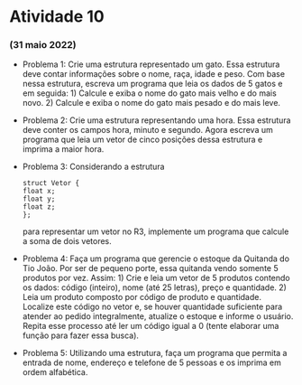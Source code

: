 # Atividade 10

### (31 maio 2022)

- Problema 1:  Crie uma estrutura representado um gato. Essa estrutura deve contar informações sobre o nome, raça, idade e peso. Com base nessa estrutura, escreva um programa que leia os dados de 5 gatos e em seguida: 1) Calcule e exiba o nome do gato mais velho e do mais novo. 2) Calcule e exiba o nome do gato mais pesado e do mais leve.

- Problema 2:  Crie uma estrutura representando uma hora. Essa estrutura deve conter os campos hora, minuto e segundo. Agora escreva um programa que leia um vetor de cinco posições dessa estrutura e imprima a maior hora.

- Problema 3:  Considerando a estrutura 

    ```
    struct Vetor {
    float x;
    float y;
    float z;
    };
    ```
    para representar um vetor no R3, implemente um programa que calcule a soma de dois vetores.


- Problema 4: Faça um programa que gerencie o estoque da Quitanda do Tio João. Por ser de pequeno porte, essa quitanda vendo somente 5 produtos por vez. Assim: 1) Crie e leia um vetor de 5 produtos contendo os dados: código (inteiro), nome (até 25 letras), preço e quantidade. 2) Leia um produto composto por código de produto e quantidade. Localize este código no vetor e, se houver quantidade suficiente para atender ao pedido integralmente, atualize o estoque e informe o usuário. Repita esse processo até ler um código igual a 0 (tente elaborar uma função para fazer essa busca).

- Problema 5:  Utilizando uma estrutura, faça um programa que permita a entrada de nome, endereço e telefone de 5 pessoas e os imprima em ordem alfabética.